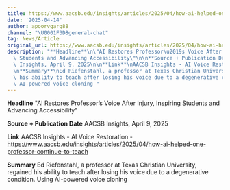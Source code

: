 ```yaml
---
title: https://www.aacsb.edu/insights/articles/2025/04/how-ai-helped-one-professor-continue-to-teach
date: '2025-04-14'
author: apoorvgarg88
channel: "\U0001F3D8general-chat"
tag: News/Article
original_url: https://www.aacsb.edu/insights/articles/2025/04/how-ai-helped-one-professor-continue-to-teach
description: "**Headline**\n\"AI Restores Professor\u2019s Voice After Injury, Inspiring\
  \ Students and Advancing Accessibility\"\n\n**Source + Publication Date**\nAACSB\
  \ Insights, April 9, 2025\n\n**Link**\nAACSB Insights - AI Voice Restoration - https://www.aacsb.edu/insights/articles/2025/04/how-ai-helped-one-professor-continue-to-teach\n\
  \n**Summary**\nEd Riefenstahl, a professor at Texas Christian University, regained\
  \ his ability to teach after losing his voice due to a degenerative condition. Using\
  \ AI-powered voice cloning "
---
```


**Headline**
"AI Restores Professor’s Voice After Injury, Inspiring Students and Advancing Accessibility"

**Source + Publication Date**
AACSB Insights, April 9, 2025

**Link**
AACSB Insights - AI Voice Restoration - https://www.aacsb.edu/insights/articles/2025/04/how-ai-helped-one-professor-continue-to-teach

**Summary**
Ed Riefenstahl, a professor at Texas Christian University, regained his ability to teach after losing his voice due to a degenerative condition. Using AI-powered voice cloning 